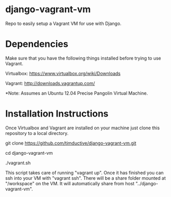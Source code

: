 django-vagrant-vm
=================
Repo to easily setup a Vagrant VM for use with Django.


Dependencies
============
Make sure that you have the following things installed before trying to use Vagrant.

Virtualbox:
https://www.virtualbox.org/wiki/Downloads

Vagrant:
http://downloads.vagrantup.com/

*Note: Assumes an Ubuntu 12.04 Precise Pangolin Virtual Machine.

Installation Instructions
=========================
Once Virtualbox and Vagrant are installed on your machine just clone this repository to a local directory.

git clone https://github.com/timductive/django-vagrant-vm.git

cd django-vagrant-vm

./vagrant.sh

This script takes care of running "vagrant up". Once it has finished you can ssh into your VM with "vagrant ssh".
There will be a share folder mounted at "/workspace" on the VM. It will automatically share from host "../django-vagrant-vm".
